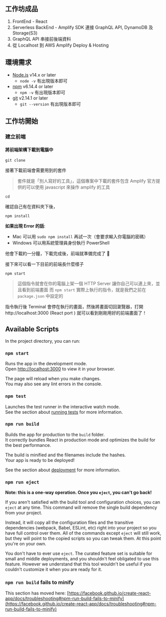 ## 工作坊成品

1. FrontEnd - React
2. Serverless BackEnd - Amplify SDK 連接 GraphQL API, DynamoDB 及 Storage(S3)
3. GraphQL API 串接前後端資料
4. 從 Localhost 到 AWS Amplify Deploy & Hosting

## 環境需求

- [Node.js](https://nodejs.org/) v14.x or later
  - `node -v` 有出現版本即可
- [npm](https://www.npmjs.com/) v6.14.4 or later
  - `npm -v` 有出現版本即可
- [git](https://git-scm.com/) v2.14.1 or later
  - `git --version` 有出現版本即可

## 工作坊開始

### 建立前端

#### 將前端架構下載到電腦中

```shell=
git clone
```

接著下載前端會需要用到的套件

> 套件就是「別人寫好的工具」，這個專案中下載的套件包含 Amplify 官方提供的可以使用 javascript 來操作 amplify 的工具

```shell=
cd
```

確認自己有在資料夾下後，

```shell=
npm install
```

**如果出現 Error 的話**:

- Mac 可以用 `sudo npm install` 再試一次（會要求輸入你電腦的密碼）
- Windows 可以用系統管理員身份執行 PowerShell

他會下載約一分鐘，下載完成後，前端就準備完成了 🎉

接下來可以看一下目前的前端長什麼樣子

```shell=
npm start
```

> 這個指令就會在你的電腦上架一個 HTTP Server 讓你自己可以連上來，並且看到前端畫面
> 而 `npm start` 實際上執行的指令，就是我們之前在 `package.json` 中設定的

指令執行後 Terminal 會停在執行的畫面，然後將畫面切回瀏覽器，打開 http://localhost:3000 (React port )
就可以看到剛剛用好的前端畫面了！

## Available Scripts

In the project directory, you can run:

### `npm start`

Runs the app in the development mode.\
Open [http://localhost:3000](http://localhost:3000) to view it in your browser.

The page will reload when you make changes.\
You may also see any lint errors in the console.

### `npm test`

Launches the test runner in the interactive watch mode.\
See the section about [running tests](https://facebook.github.io/create-react-app/docs/running-tests) for more information.

### `npm run build`

Builds the app for production to the `build` folder.\
It correctly bundles React in production mode and optimizes the build for the best performance.

The build is minified and the filenames include the hashes.\
Your app is ready to be deployed!

See the section about [deployment](https://facebook.github.io/create-react-app/docs/deployment) for more information.

### `npm run eject`

**Note: this is a one-way operation. Once you `eject`, you can't go back!**

If you aren't satisfied with the build tool and configuration choices, you can `eject` at any time. This command will remove the single build dependency from your project.

Instead, it will copy all the configuration files and the transitive dependencies (webpack, Babel, ESLint, etc) right into your project so you have full control over them. All of the commands except `eject` will still work, but they will point to the copied scripts so you can tweak them. At this point you're on your own.

You don't have to ever use `eject`. The curated feature set is suitable for small and middle deployments, and you shouldn't feel obligated to use this feature. However we understand that this tool wouldn't be useful if you couldn't customize it when you are ready for it.

### `npm run build` fails to minify

This section has moved here: [https://facebook.github.io/create-react-app/docs/troubleshooting#npm-run-build-fails-to-minify](https://facebook.github.io/create-react-app/docs/troubleshooting#npm-run-build-fails-to-minify)
